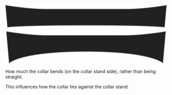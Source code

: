 ![Courbure du col](collarbend.svg)

How much the collar bends (on the collar stand side), rather than being straight.

<Note>

This influences how the collar lies against the collar stand.

</Note>
